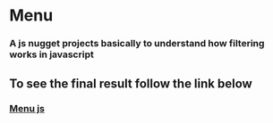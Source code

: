 # Menu

### A js nugget projects basically to understand how filtering works in javascript

##  To see the final result follow the link below

### [Menu js]()
